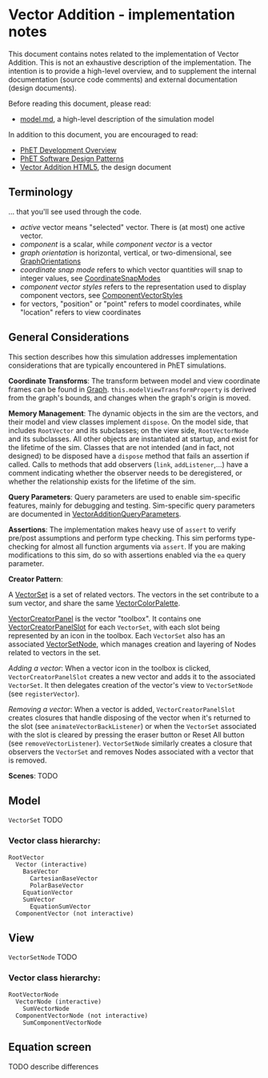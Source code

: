 # Vector Addition - implementation notes

This document contains notes related to the implementation of Vector Addition. 
This is not an exhaustive description of the implementation.  The intention is 
to provide a high-level overview, and to supplement the internal documentation 
(source code comments) and external documentation (design documents).  

Before reading this document, please read:
* [model.md](https://github.com/phetsims/vector-addition/blob/master/doc/model.md), a high-level description of the simulation model

In addition to this document, you are encouraged to read: 
* [PhET Development Overview](http://bit.ly/phet-html5-development-overview)  
* [PhET Software Design Patterns](https://github.com/phetsims/phet-info/blob/master/doc/phet-software-design-patterns.md)
* [Vector Addition HTML5](https://docs.google.com/document/d/1opnDgqIqIroo8VK0CbOyQ5608_g11MSGZXnFlI8k5Ds/edit), the design document

## Terminology

... that you'll see used through the code.

* _active_ vector means "selected" vector.  There is (at most) one active vector.
* _component_ is a scalar, while _component vector_ is a vector
* _graph orientation_ is horizontal, vertical, or two-dimensional, see [GraphOrientations](https://github.com/phetsims/vector-addition/blob/master/js/common/model/GraphOrientations.js)
* _coordinate snap mode_ refers to which vector quantities will snap to integer values, see [CoordinateSnapModes](https://github.com/phetsims/vector-addition/blob/master/js/common/model/CoordinateSnapModes.js)
* _component vector styles_ refers to the representation used to display component vectors, see [ComponentVectorStyles](https://github.com/phetsims/vector-addition/blob/master/js/common/model/ComponentVectorStyles.js)
* for vectors, "position" or "point" refers to model coordinates, while "location" refers to view coordinates

## General Considerations

This section describes how this simulation addresses implementation considerations that are typically encountered in PhET simulations.

**Coordinate Transforms**: The transform between model and view coordinate frames can be found in [Graph](https://github.com/phetsims/vector-addition/blob/master/js/common/model/Graph.js). `this.modelViewTransformProperty` is derived from the graph's bounds, and changes when the graph's origin is moved.

**Memory Management**:
The dynamic objects in the sim are the vectors, and their model and view classes implement `dispose`. On the model side, that includes `RootVector` and its subclasses; on the view side, `RootVectorNode` and its subclasses.  All other objects are instantiated at startup, and exist for the lifetime of the sim.  Classes that are not intended (and in fact, not designed) to be disposed have a `dispose` method that fails an assertion if called.  Calls to methods that add observers (`link`, `addListener`,...) have a comment indicating whether the observer needs to be deregistered, or whether the relationship exists for the lifetime of the sim.

**Query Parameters**: Query parameters are used to enable sim-specific features, mainly for debugging and
testing. Sim-specific query parameters are documented in
[VectorAdditionQueryParameters](https://github.com/phetsims/vector-addition/blob/master/js/common/VectorAdditionQueryParameters.js).

**Assertions**: The implementation makes heavy use of `assert` to verify pre/post assumptions and perform type checking. 
This sim performs type-checking for almost all function arguments via `assert`. If you are making modifications to this sim, do so with assertions enabled via the `ea` query parameter.

**Creator Pattern**:

A [VectorSet](https://github.com/phetsims/vector-addition/blob/master/js/common/model/VectorSet.js) is a set of related vectors. The vectors in the set contribute to a sum vector, and share the same [VectorColorPalette](https://github.com/phetsims/vector-addition/blob/master/js/common/model/VectorColorPalette.js).

[VectorCreatorPanel](https://github.com/phetsims/vector-addition/blob/master/js/common/view/VectorCreatorPanel.js) is the vector "toolbox". It contains one [VectorCreatorPanelSlot](https://github.com/phetsims/vector-addition/blob/master/js/common/view/VectorCreatorPanelSlot.js) for each `VectorSet`, with each slot being represented by an icon in the toolbox.  Each `VectorSet` also has an associated [VectorSetNode](https://github.com/phetsims/vector-addition/blob/master/js/common/view/VectorSetNode.js), which manages creation and layering of Nodes related to vectors in the set. 

_Adding a vector_: When a vector icon in the toolbox is clicked, `VectorCreatorPanelSlot` creates a new vector and adds it to the associated `VectorSet`.  It then delegates creation of the vector's view to `VectorSetNode` (see `registerVector`).

_Removing a vector_: When a vector is added, `VectorCreatorPanelSlot` creates closures that handle disposing of the vector when it's returned to the slot (see `animateVectorBackListener`) or when the `VectorSet` associated with the slot is cleared by pressing the eraser button or Reset All button (see `removeVectorListener`).  `VectorSetNode` similarly creates a closure that observers the `VectorSet` and removes Nodes associated with a vector that is removed.  

**Scenes**: TODO

## Model

`VectorSet` TODO

### Vector class hierarchy:

``` 
RootVector
  Vector (interactive)
    BaseVector
      CartesianBaseVector
      PolarBaseVector
    EquationVector
    SumVector
      EquationSumVector
  ComponentVector (not interactive)
```

## View

`VectorSetNode` TODO

### Vector class hierarchy:

```
RootVectorNode
  VectorNode (interactive) 
    SumVectorNode
  ComponentVectorNode (not interactive)
    SumComponentVectorNode 
```

## Equation screen

TODO describe differences

